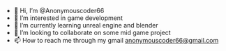 - 👋 Hi, I’m @Anonymouscoder66
- 👀 I’m interested in game development 
- 🌱 I’m currently learning unreal engine and blender 
- 💞️ I’m looking to collaborate on some mid game project 
- 📫 How to reach me through my gmail anonymouscoder66@gmail.com

<!---
Anonymouscoder66/Anonymouscoder66 is a ✨ special ✨ repository because its `README.md` (this file) appears on your GitHub profile.
You can click the Preview link to take a look at your changes.
--->
